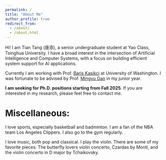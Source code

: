 ```yaml
---
permalink: /
title: "About Me"
author_profile: true
redirect_from: 
  - /about/
  - /about.html
---
```

Hi! I am Tian Tang (唐添), a senior undergraduate student at Yao Class, Tsinghua University. I have a broad interest in the intersection of Artificial Intelligence and Computer Systems, with a focus on building efficient system support for AI applications.

Currently I am working with Prof. [Baris Kasikci](https://homes.cs.washington.edu/~baris/) at University of Washington.
I was fortunate to be advised by Prof. [Mingyu Gao](http://people.iiis.tsinghua.edu.cn/~gaomy/) in my junior year.

**I am seeking for Ph.D. positions starting from Fall 2025**. If you are interested in my research, please feel free to contact me.

Miscellaneous:
======
I love sports, especially basketball and badminton. I am a fan of the NBA team Los Angeles Clippers.
I also go to the gym regularly.

I love music, both pop and classical. I play the violin. There are some of my favorite pieces:
The butterfly lovers violin concerto, Czardas by Monti, and the violin concerto in D major by Tchaikovsky.